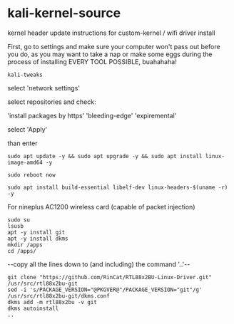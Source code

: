 # kali-kernel-source
kernel header update instructions for custom-kernel / wifi driver install

First, go to settings and make sure your computer won't pass out before you do, as you may want to take a nap or make some eggs during the process of installing EVERY TOOL POSSIBLE, buahahaha!


    kali-tweaks
select 'network settings'

select repositories and check:

'install packages by https'
'bleeding-edge'
'expiremental'

select 'Apply'

than enter

    sudo apt update -y && sudo apt upgrade -y && sudo apt install linux-image-amd64 -y

    sudo reboot now

    sudo apt install build-essential libelf-dev linux-headers-$(uname -r) -y


For nineplus AC1200 wireless card (capable of packet injection)


    sudo su
    lsusb
    apt -y install git
    apt -y install dkms
    mkdir /apps
    cd /apps/

--copy all the lines down to (and including) the command '..'-- 

    git clone "https://github.com/RinCat/RTL88x2BU-Linux-Driver.git" /usr/src/rtl88x2bu-git
    sed -i 's/PACKAGE_VERSION="@PKGVER@"/PACKAGE_VERSION="git"/g' /usr/src/rtl88x2bu-git/dkms.conf
    dkms add -m rtl88x2bu -v git
    dkms autoinstall
    ..
